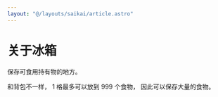 ```yaml
---
layout: "@/layouts/saikai/article.astro"
---
```


# 关于冰箱

保存可食用持有物的地方。

和背包不一样， 1 格最多可以放到 999 个食物， 因此可以保存大量的食物。
